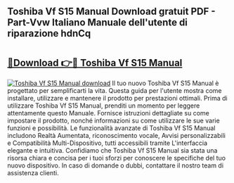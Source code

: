 ## Toshiba Vf S15 Manual Download gratuit PDF - Part-Vvw Italiano Manuale dell'utente di riparazione hdnCq

# <h2><a href="http://dfb62z9.blite.top/?on=Toshiba+Vf+S15+Manual">🔗Download 👉🔴 Toshiba Vf S15 Manual</a></h2>

[![Toshiba Vf S15 Manual download](https://i.imgur.com/lujVjoI.png)](http://dfb62z9.blite.top/?on=Toshiba+Vf+S15+Manual)
Il tuo nuovo Toshiba Vf S15 Manual è progettato per semplificarti la vita. Questa guida per l'utente mostra come installare, utilizzare e mantenere il prodotto per prestazioni ottimali. Prima di utilizzare Toshiba Vf S15 Manual, prenditi un momento per leggere attentamente questo Manuale. Fornisce istruzioni dettagliate su come impostare il prodotto, nonché informazioni su come utilizzare le sue varie funzioni e possibilità. Le funzionalità avanzate di Toshiba Vf S15 Manual includono Realtà Aumentata, riconoscimento vocale, Avvisi personalizzabili e Compatibilità Multi-Dispositivo, tutti accessibili tramite L'interfaccia elegante e intuitiva. Confidiamo che Toshiba Vf S15 Manual sia stata una risorsa chiara e concisa per i tuoi sforzi per conoscere le specifiche del tuo nuovo dispositivo. In caso di domande o dubbi, contattare il nostro team di assistenza clienti.

